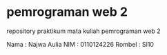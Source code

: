 # pemrograman web 2
repository praktikum mata kuliah pemrograman web 2

Nama : Najwa Aulia
NIM : 0110124226
Rombel : SI10